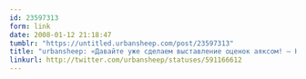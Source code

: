 ```yaml
---
id: 23597313
form: link
date: 2008-01-12 21:18:47
tumblr: "https://untitled.urbansheep.com/post/23597313"
title: "urbansheep: «Давайте уже сделаем выставление оценок аяксом! — Нет, надо повышать число pageviews.» Ага. Именно это вот с этим и сложно бороться. :( Бе."
linkurl: http://twitter.com/urbansheep/statuses/591166612
---
```



